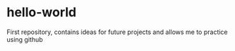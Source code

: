 # hello-world
First repository, contains ideas for future projects and allows me to practice using github
